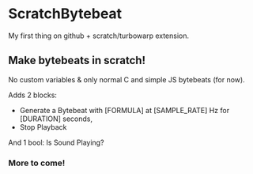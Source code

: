 # ScratchBytebeat

My first thing on github + scratch/turbowarp extension.

## Make bytebeats in scratch!

No custom variables & only normal C and simple JS bytebeats (for now).

Adds 2 blocks:
* Generate a Bytebeat with [FORMULA] at [SAMPLE_RATE] Hz for [DURATION] seconds,
* Stop Playback

And 1 bool: Is Sound Playing?

### More to come!
